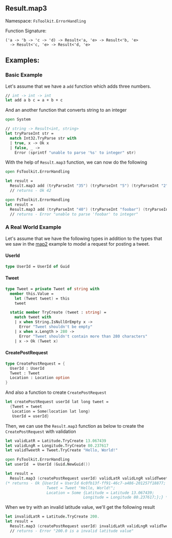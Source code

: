 ## Result.map3

Namespace: `FsToolkit.ErrorHandling`

Function Signature:

```
('a -> 'b -> 'c -> 'd) -> Result<'a, 'e> -> Result<'b, 'e> 
  -> Result<'c, 'e> -> Result<'d, 'e>
```

## Examples:

### Basic Example

Let's assume that we have a `add` function which adds three numbers.

```fsharp
// int -> int -> int
let add a b c = a + b + c
```

And an another function that converts string to an integer

```fsharp
open System

// string -> Result<int, string>
let tryParseInt str =
  match Int32.TryParse str with
  | true, x -> Ok x
  | false, _ -> 
    Error (sprintf "unable to parse '%s' to integer" str)
```

With the help of `Result.map3` function, we can now do the following

```fsharp
open FsToolkit.ErrorHandling

let result =
  Result.map3 add (tryParseInt "35") (tryParseInt "5") (tryParseInt "2")
  // returns - Ok 42
```

```fsharp
open FsToolkit.ErrorHandling
let result =
  Result.map3 add (tryParseInt "40") (tryParseInt "foobar") (tryParseInt "2")
  // returns - Error "unable to parse 'foobar' to integer"
```

### A Real World Example

Let's assume that we have the following types in addition to the types that we saw in the [map2](../map2.md#a-real-world-example) example to model a request for posting a tweet.

#### UserId

```fsharp
type UserId = UserId of Guid
```

#### Tweet

```fsharp
type Tweet = private Tweet of string with
  member this.Value =
    let (Tweet tweet) = this
    tweet

  static member TryCreate (tweet : string) =
    match tweet with
    | x when String.IsNullOrEmpty x -> 
      Error "Tweet shouldn't be empty"
    | x when x.Length > 280 ->
      Error "Tweet shouldn't contain more than 280 characters"
    | x -> Ok (Tweet x)
```

#### CreatePostRequest

```fsharp
type CreatePostRequest = {
  UserId : UserId
  Tweet : Tweet
  Location : Location option
}
```

And also a function to create `CreatePostRequest`

```fsharp
let createPostRequest userId lat long tweet =
  {Tweet = tweet
   Location = Some(location lat long)
   UserId = userId}
```

Then, we can use the `Result.map3` function as below to create the `CreatePostRequest` with validation

```fsharp
let validLatR = Latitude.TryCreate 13.067439
let validLngR = Longitude.TryCreate 80.237617
let validTweetR = Tweet.TryCreate "Hello, World!" 

open FsToolkit.ErrorHandling
let userId  = UserId (Guid.NewGuid())

let result =
  Result.map3 (createPostRequest userId) validLatR validLngR validTweetR
(* returns - Ok {UserId = UserId 6c0fb13f-ff91-46c7-a486-201257f18877;
                  Tweet = Tweet "Hello, World!";
                  Location = Some {Latitude = Latitude 13.067439;
                                  Longitude = Longitude 80.237617;};} *)
```

When we try with an invalid latitude value, we'll get the following result

```fsharp
let invalidLatR = Latitude.TryCreate 200.
let result =
  Result.map3 (createPostRequest userId) invalidLatR validLngR validTweetR
  // returns - Error "200.0 is a invalid latitude value"
```